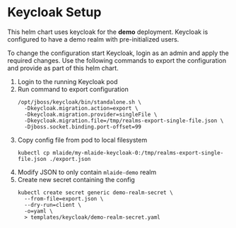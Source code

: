 # Keycloak Setup
This helm chart uses keycloak for the **demo** deployment. Keycloak is configured
to have a demo realm with pre-initialized users.

To change the configuration start Keycloak, login as an admin and apply the required 
changes. Use the following commands to export the configuration and provide as part
of this helm chart.

1. Login to the running Keycloak pod
2. Run command to export configuration
    ```
    /opt/jboss/keycloak/bin/standalone.sh \
      -Dkeycloak.migration.action=export \
      -Dkeycloak.migration.provider=singleFile \
      -Dkeycloak.migration.file=/tmp/realms-export-single-file.json \
      -Djboss.socket.binding.port-offset=99
    ```
3. Copy config file from pod to local filesystem
    ```
    kubectl cp mlaide/my-mlaide-keycloak-0:/tmp/realms-export-single-file.json ./export.json
    ```
4. Modify JSON to only contain `mlaide-demo` realm
5. Create new secret containing the config
     ```
     kubectl create secret generic demo-realm-secret \
       --from-file=export.json \
       --dry-run=client \
       -o=yaml \
       > templates/keycloak/demo-realm-secret.yaml
     ```